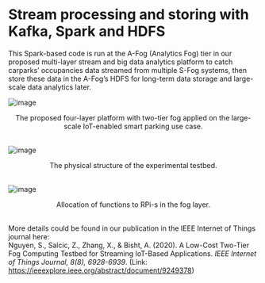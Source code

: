 # Stream processing and storing with Kafka, Spark and HDFS
This Spark-based code is run at the A-Fog (Analytics Fog) tier in our proposed multi-layer stream and big data analytics platform to catch carparks’ occupancies data streamed from multiple S-Fog systems, then store these data in the A-Fog’s HDFS for long-term data storage and large-scale data analytics later. 
<br />

![image](https://user-images.githubusercontent.com/33792183/149578793-f3d16e0e-c8a4-4b0e-866a-b1ef147276e2.png) 
<div align="center">The proposed four-layer platform with two-tier fog applied on the large-scale IoT-enabled smart parking use case.</div>
<br />

![image](https://user-images.githubusercontent.com/33792183/149578019-e79fc924-dff3-4eb6-8a1f-44fb28fd35a5.png)
<div align="center">The physical structure of the experimental testbed.</div>
<br />

![image](https://user-images.githubusercontent.com/33792183/149578455-059b7517-06aa-48c4-9ad7-9cff5a5b4e0c.png) 
<div align="center">Allocation of functions to RPi-s in the fog layer.</div>
<br />


More details could be found in our publication in the IEEE Internet of Things journal here: 
<br />
Nguyen, S., Salcic, Z., Zhang, X., & Bisht, A. (2020). A Low-Cost Two-Tier Fog Computing Testbed for Streaming IoT-Based Applications. _IEEE Internet of Things Journal, 8(8), 6928-6939_.         (Link: https://ieeexplore.ieee.org/abstract/document/9249378)
